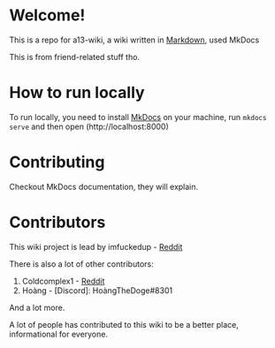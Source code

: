 # Welcome!
This is a repo for a13-wiki, a wiki written in [Markdown](https://en.wikipedia.org/wiki/Markdown), used MkDocs

This is from friend-related stuff tho.
# How to run locally
To run locally, you need to install [MkDocs](https://mkdocs.org/) on your machine, run `mkdocs serve` and then open (http://localhost:8000)
# Contributing
Checkout MkDocs documentation, they will explain.

# Contributors
This wiki project is lead by imfuckedup - [Reddit](https://reddit.com/u/Hodat2k9)

There is also a lot of other contributors:
1. Coldcomplex1 - [Reddit](https://reddit.com/u/Coldcomplex1)
2. Hoàng - [Discord]: HoàngTheDoge#8301


And a lot more.

A lot of people has contributed to this wiki to be a better place, informational for everyone.